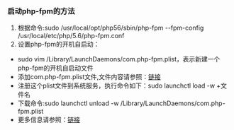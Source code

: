 ### 启动php-fpm的方法
1. 根据命令:sudo /usr/local/opt/php56/sbin/php-fpm --fpm-config /usr/local/etc/php/5.6/php-fpm.conf
2. 设置php-fpm的开机自启动：
* sudo vim /Library/LaunchDaemons/com.php-fpm.plist，表示新建一个php-fpm的开机自启动文件
* 添加com.php-fpm.plist文件,文件内容请参照：[链接](https://www.cnblogs.com/52php/p/5684348.html)
* 注册这个plist文件到系统服务，执行命令如下：sudo launchctl load -w +文件名
* 下载命令:sudo launchctl unload -w /Library/LaunchDaemons/com.php-fpm.plist
* 更多信息请参照：[链接](https://newsn.net/say/php-fpm-autorun.html)
